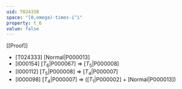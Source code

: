 ```yaml
---
uid: T024338
space: "[0,omega)-times-i^i"
property: t_6
value: false
---
```

[[Proof]]

* [T024333] [Normal|P000013]
* [I000154] [$T_6$|P000067] => [$T_5$|P000008]
* [I000112] [$T_5$|P000008] => [$T_4$|P000007]
* [I000098] [$T_4$|P000007] => ([$T_1$|P000002] + [Normal|P000013])

